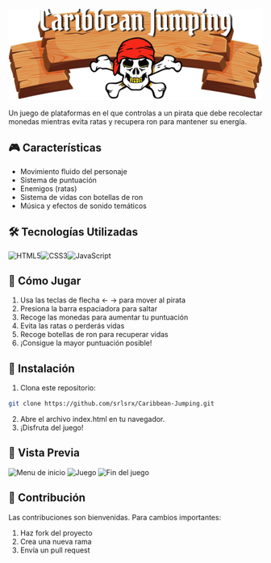 ![logo](./public/img/titleSign.png)

Un juego de plataformas en el que controlas a un pirata que debe recolectar monedas mientras evita ratas y recupera ron para mantener su energía.

## 🎮 Características

- Movimiento fluido del personaje
- Sistema de puntuación
- Enemigos (ratas)
- Sistema de vidas con botellas de ron
- Música y efectos de sonido temáticos

## 🛠️ Tecnologías Utilizadas

![HTML5](https://img.shields.io/badge/HTML5-E34F26?style=for-the-badge&logo=html5&logoColor=white)![CSS3](https://img.shields.io/badge/CSS3-1572B6?style=for-the-badge&logo=css3&logoColor=white)![JavaScript](https://img.shields.io/badge/JavaScript-F7DF1E?style=for-the-badge&logo=javascript&logoColor=black)

## 🎯 Cómo Jugar

1. Usa las teclas de flecha ← → para mover al pirata
2. Presiona la barra espaciadora para saltar
3. Recoge las monedas para aumentar tu puntuación
4. Evita las ratas o perderás vidas
5. Recoge botellas de ron para recuperar vidas
6. ¡Consigue la mayor puntuación posible!

## 🚀 Instalación

1. Clona este repositorio:
```bash
git clone https://github.com/srlsrx/Caribbean-Jumping.git 
```
2. Abre el archivo index.html en tu navegador.
3. ¡Disfruta del juego!

## 🎨 Vista Previa
![Menu de inicio](./public/img/previews/menu.png)
![Juego](./public/img/previews/game.png)
![Fin del juego](./public/img/previews/gameover.png)

## 👥 Contribución
Las contribuciones son bienvenidas. Para cambios importantes:

1. Haz fork del proyecto
2. Crea una nueva rama
3. Envía un pull request
